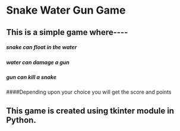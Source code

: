 # Snake Water Gun Game
## This is a simple game where----
#####  snake can float in the water
#####  water can damage a gun
#####  gun can kill a snake
####Depending upon your choice you will get the score and points
## This game is created using tkinter module in Python.
